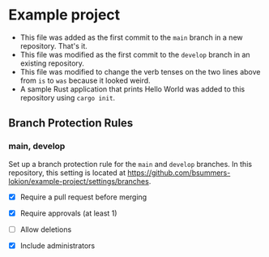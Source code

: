 # Example project

- This file was added as the first commit to the `main` branch in a new repository. That's it.
- This file was modified as the first commit to the `develop` branch in an existing repository.
- This file was modified to change the verb tenses on the two lines above from `is` to `was` because it looked weird.
- A sample Rust application that prints Hello World was added to this repository using `cargo init`.

## Branch Protection Rules

### main, develop

Set up a branch protection rule for the `main` and `develop` branches. 
In this repository, this setting is located at 
https://github.com/bsummers-lokion/example-project/settings/branches.

- [X] Require a pull request before merging
- [X] Require approvals (at least 1)
- [ ] Allow deletions
- [X] Include administrators



